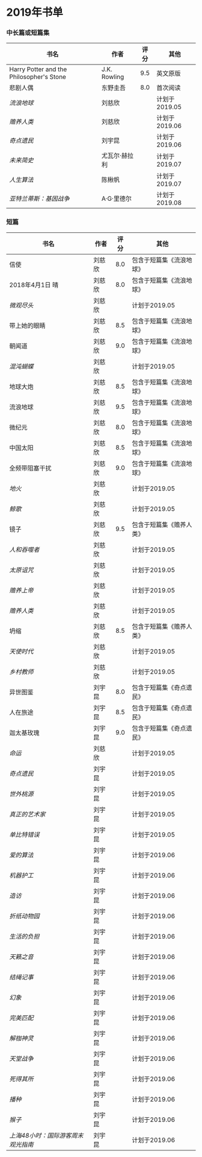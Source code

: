 # 2019年书单

### 中长篇或短篇集
| 书名 | 作者 | 评分 | 其他 |
| --- | --- | :---: | --- |
| Harry Potter and the Philosopher's Stone | J.K. Rowling | 9.5 | 英文原版 |
| 悲剧人偶 | 东野圭吾 | 8.0 | 首次阅读 |
| _流浪地球_ | 刘慈欣 |  | 计划于2019.05 |
| _赡养人类_ | 刘慈欣 |  | 计划于2019.06 |
| _奇点遗民_ | 刘宇昆 |  | 计划于2019.06 |
| _未来简史_ | 尤瓦尔·赫拉利 |  | 计划于2019.07 |
| _人生算法_ | 陈楸帆 |  | 计划于2019.07 |
| _亚特兰蒂斯：基因战争_ | A·G·里德尔 |  | 计划于2019.08 |

### 短篇
| 书名 | 作者 | 评分 | 其他 |
| --- | --- | :---: | --- |
| 信使 | 刘慈欣 | 8.0 | 包含于短篇集《流浪地球》 |
| 2018年4月1日 晴 | 刘慈欣 | 8.0 | 包含于短篇集《流浪地球》 |
| _微观尽头_ | 刘慈欣 | | 计划于2019.05 |
| 带上她的眼睛 | 刘慈欣| 8.5 | 包含于短篇集《流浪地球》 |
| 朝闻道 | 刘慈欣 | 9.0 | 包含于短篇集《流浪地球》 |
| _混沌蝴蝶_ | 刘慈欣 | | 计划于2019.05 |
| 地球大炮 | 刘慈欣 | 8.5 | 包含于短篇集《流浪地球》 |
| 流浪地球 | 刘慈欣 | 9.5 | 包含于短篇集《流浪地球》 |
| 微纪元 | 刘慈欣 | 8.0 | 包含于短篇集《流浪地球》 |
| 中国太阳 | 刘慈欣 | 8.5 | 包含于短篇集《流浪地球》 |
| 全频带阻塞干扰 | 刘慈欣 | 9.0 | 包含于短篇集《流浪地球》 |
| _地火_ | 刘慈欣 | | 计划于2019.05 |
| _鲸歌_ | 刘慈欣 | | 计划于2019.05 |
| 镜子 | 刘慈欣 | 9.5 | 包含于短篇集《赡养人类》 |
| _人和吞噬者_ | 刘慈欣 | | 计划于2019.05 |
| _太原诅咒_ | 刘慈欣 | | 计划于2019.05 |
| _赡养上帝_ | 刘慈欣 | | 计划于2019.05 |
| _赡养人类_ | 刘慈欣 | | 计划于2019.05 |
| 坍缩 | 刘慈欣 | 8.5 | 包含于短篇集《赡养人类》 |
| _天使时代_ | 刘慈欣 | | 计划于2019.05 |
| _乡村教师_ | 刘慈欣 | | 计划于2019.05 |
| 异世图鉴 | 刘宇昆 | 8.0 | 包含于短篇集《奇点遗民》 |
| 人在旅途 | 刘宇昆 | 8.5 | 包含于短篇集《奇点遗民》 |
| 迦太基玫瑰 | 刘宇昆 | 9.0 | 包含于短篇集《奇点遗民》 |
| _命运_ | 刘慈欣 | | 计划于2019.05 |
| _奇点遗民_ | 刘宇昆 | | 计划于2019.05 |
| _世外桃源_ | 刘宇昆 | | 计划于2019.05 |
| _真正的艺术家_ | 刘宇昆 | | 计划于2019.05 |
| _单比特错误_ | 刘宇昆 | | 计划于2019.05 |
| _爱的算法_ | 刘宇昆 | | 计划于2019.06 |
| _机器护工_ | 刘宇昆 | | 计划于2019.06 |
| _造访_ | 刘宇昆 | | 计划于2019.06 |
| _折纸动物园_ | 刘宇昆 | | 计划于2019.06 |
| _生活的负担_ | 刘宇昆 | | 计划于2019.06 |
| _天籁之音_ | 刘宇昆 | | 计划于2019.06 |
| _结绳记事_ | 刘宇昆 | | 计划于2019.06 |
| _幻象_ | 刘宇昆 | | 计划于2019.06 |
| _完美匹配_ | 刘宇昆 | | 计划于2019.06 |
| _解枷神灵_ | 刘宇昆 | | 计划于2019.06 |
| _天堂战争_ | 刘宇昆 | | 计划于2019.06 |
| _死得其所_ | 刘宇昆 | | 计划于2019.06 |
| _播种_ | 刘宇昆 | | 计划于2019.06 |
| _猴子_ | 刘宇昆 | | 计划于2019.06 |
| _上海48小时：国际游客周末观光指南_ | 刘宇昆 | | 计划于2019.06 |
